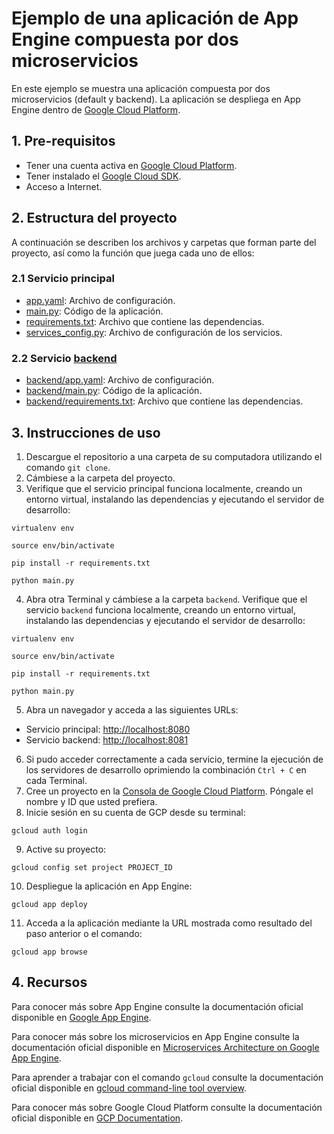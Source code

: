 # Ejemplo de una aplicación de App Engine compuesta por dos microservicios

En este ejemplo se muestra una aplicación compuesta por dos microservicios (default y backend). La aplicación se despliega en App Engine dentro de [Google Cloud Platform](https://cloud.google.com/). 


## 1. Pre-requisitos

* Tener una cuenta activa en [Google Cloud Platform](https://cloud.google.com/).
* Tener instalado el [Google Cloud SDK](https://cloud.google.com/sdk/).
* Acceso a Internet.


## 2. Estructura del proyecto

A continuación se describen los archivos y carpetas que forman parte del proyecto, así como la función que juega cada uno de ellos:

### 2.1 Servicio principal

- [app.yaml](app.yaml): Archivo de configuración.
- [main.py](main.py): Código de la aplicación.
- [requirements.txt](requirements.txt): Archivo que contiene las dependencias.
- [services_config.py](services_config.py): Archivo de configuración de los servicios.

### 2.2 Servicio [backend](backend/)

- [backend/app.yaml](backend/app.yaml): Archivo de configuración.
- [backend/main.py](backend/main.py): Código de la aplicación.
- [backend/requirements.txt](backend/requirements.txt): Archivo que contiene las dependencias.


## 3. Instrucciones de uso

1. Descargue el repositorio a una carpeta de su computadora utilizando el comando `git clone`.
2. Cámbiese a la carpeta del proyecto.
3. Verifique que el servicio principal funciona localmente, creando un entorno virtual, instalando las dependencias y ejecutando el servidor de desarrollo:

`virtualenv env`  

`source env/bin/activate`

`pip install -r requirements.txt`

`python main.py`

4. Abra otra Terminal y cámbiese a la carpeta `backend`. Verifique que el servicio `backend` funciona localmente, creando un entorno virtual, instalando las dependencias y ejecutando el servidor de desarrollo:

`virtualenv env`                                                       

`source env/bin/activate`

`pip install -r requirements.txt`

`python main.py`

5. Abra un navegador y acceda a las siguientes URLs:
- Servicio principal: [http://localhost:8080](http://localhost:8080) 
- Servicio backend: [http://localhost:8081](http://localhost:8081)

6. Si pudo acceder correctamente a cada servicio, termine la ejecución de los servidores de desarrollo oprimiendo la combinación `Ctrl + C` en cada Terminal.
7. Cree un proyecto en la [Consola de Google Cloud Platform](https://console.cloud.google.com). Póngale el nombre y ID que usted prefiera.
8. Inicie sesión en su cuenta de GCP desde su terminal:

`gcloud auth login`

9. Active su proyecto:

`gcloud config set project PROJECT_ID`

10. Despliegue la aplicación en App Engine:

`gcloud app deploy`

11. Acceda a la aplicación mediante la URL mostrada como resultado del paso anterior o el comando:

`gcloud app browse`


## 4. Recursos

Para conocer más sobre App Engine consulte la documentación oficial disponible en  [Google App Engine](https://cloud.google.com/appengine/).

Para conocer más sobre los microservicios en App Engine consulte la documentación oficial disponible en  [Microservices Architecture on Google App Engine](https://cloud.google.com/appengine/docs/standard/python/microservices-on-app-engine).

Para aprender a trabajar con el comando `gcloud` consulte la documentación oficial disponible en [gcloud command-line tool overview](
https://cloud.google.com/sdk/gcloud/).

Para conocer más sobre Google Cloud Platform consulte la documentación oficial disponible en  [GCP Documentation](https://cloud.google.com/docs/).
